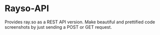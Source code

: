 # Rayso-API
Provides ray.so as a REST API version. Make beautiful and prettified code screenshots by just sending a POST or GET request.
